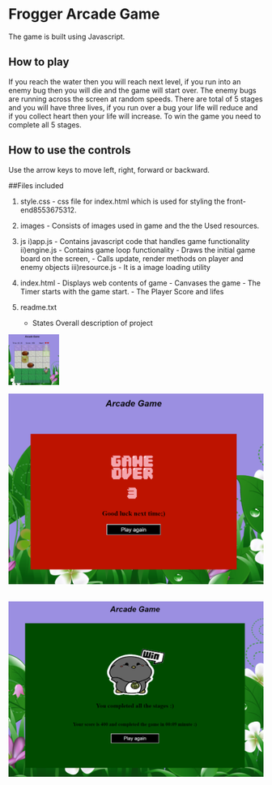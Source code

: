 # Frogger Arcade Game
The game is built using Javascript.

## How to play
 If you reach the water then you will reach next level, if you run into an enemy bug then you will die and the game will start over. The enemy bugs are running across the screen at random speeds. There are total of 5 stages and you will have three lives, if you run over a bug your life will reduce and if you collect heart then your life will increase. To win the game you need to complete all 5 stages.

## How to use the controls
Use the arrow keys to move left, right, forward or backward.

##Files included

1) style.css
        - css file for index.html which is used for styling the front-end8553675312.

2) images
        - Consists of images used in game and the the Used resources.

3) js
    i)app.js
        - Contains javascript code that handles game functionality 
    ii)engine.js
	   - Contains game loop functionality 
	   - Draws the initial game board on the screen,
	   - Calls update, render methods on player and enemy objects 
    iii)resource.js
	   - It is a image loading utility

4) index.html
        - Displays web contents of game
        - Canvases the game
        - The Timer starts with the game start.
        - The Player Score and lifes

5) readme.txt
    - States Overall description of project
    
    
<img src="screenshots/Screenshot1.PNG" width="100px" height="100px">&ensp;

<img src="screenshots/Screenshot2.PNG">&ensp;

<img src="screenshots/Screenshot3.PNG">&ensp;